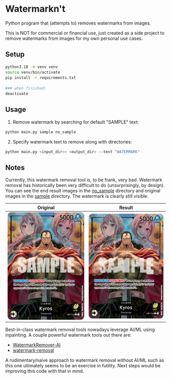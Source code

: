 # Watermarkn't

Python program that (attempts to) removes watermarks from images. 

This is NOT for commercial or financial use, just created as a side project to remove watermarks from images for my own personal use cases.

## Setup

```bash
python3.10 -m venv venv
source venv/bin/activate
pip install -r requirements.txt

### when finished:
deactivate 
```

## Usage

1. Remove watermark by searching for default "SAMPLE" text:
```bash
python main.py sample no_sample
```

2. Specify watermark text to remove along with directories:
```bash
python main.py <input_dir>> <output_dir> --text "WATERMARK"
```

## Notes

Currently, this watermark removal tool is, to be frank, very bad. Watermark removal has historically been very difficult to do (unsurprisingly, by design). You can see the end result images in the [no_sample](./no_sample/) directory and original images in the [sample](./sample/) directory. The watermark is clearly still visible.

Original | Result
:-------------------------:|:-------------------------:
![SAMPLE](./sample/EB01-040_p1.png) | ![NO_SAMPLE](./no_sample/EB01-040_p1.png)

Best-in-class watermark removal tools nowadays leverage AI/ML using inpainting. A couple powerful watermark tools out there are:
- [WatermarkRemover-AI](https://github.com/D-Ogi/WatermarkRemover-AI)
- [watermark-removal](https://github.com/zuruoke/watermark-removal)

A rudimentary/naive approach to watermark removal without AI/ML such as this one ultimately seems to be an exercise in futility. Next steps would be improving this code with that in mind.